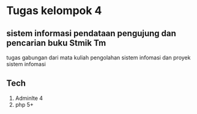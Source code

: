 # Tugas kelompok 4 
## sistem informasi pendataan pengujung dan pencarian buku Stmik Tm
tugas gabungan dari mata kuliah pengolahan sistem infomasi dan proyek sistem infomasi 

## Tech 
1. Adminlte 4 
2. php 5+
